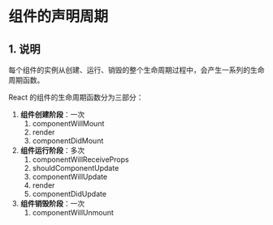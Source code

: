 # 组件的声明周期

## 1. 说明

每个组件的实例从创建、运行、销毁的整个生命周期过程中，会产生一系列的生命周期函数。

React 的组件的生命周期函数分为三部分：

1. **组件创建阶段**：一次
   1. componentWillMount
   2. render
   3. componentDidMount
2. **组件运行阶段**：多次
   1. componentWillReceiveProps
   2. shouldComponentUpdate
   3. componentWillUpdate
   4. render
   5. componentDidUpdate
3. **组件销毁阶段**：一次
   1. componentWillUnmount